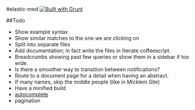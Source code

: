 #elastic-med [![Built with Grunt](https://cdn.gruntjs.com/builtwith.png)](http://gruntjs.com/)

##Todo

* Show example syntax
* Show similar matches to the one we are clicking on
* Split into separate files
* Add documentation; in fact write the files in literate coffeescript.
* Breadcrumbs showing past few queries or show them in a sidebar if too wide.
* Is there a smoother way to transition between notifications?
* Route to a document page for a detail when having an abstract.
* If many names, skip the middle people (like in Micklem Site)
* Have a minified build
* [autocomplete](http://www.elasticsearch.org/blog/you-complete-me/)
* pagination